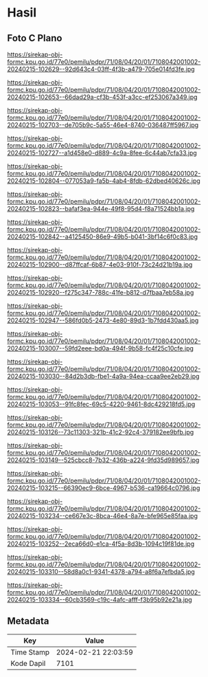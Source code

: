 # Hasil

## Foto C Plano

https://sirekap-obj-formc.kpu.go.id/77e0/pemilu/pdpr/71/08/04/20/01/7108042001002-20240215-102629--92d643c4-03ff-4f3b-a479-705e014fd3fe.jpg

https://sirekap-obj-formc.kpu.go.id/77e0/pemilu/pdpr/71/08/04/20/01/7108042001002-20240215-102653--66dad29a-cf3b-453f-a3cc-ef253067a349.jpg

https://sirekap-obj-formc.kpu.go.id/77e0/pemilu/pdpr/71/08/04/20/01/7108042001002-20240215-102703--de705b9c-5a55-46e4-8740-036487ff5967.jpg

https://sirekap-obj-formc.kpu.go.id/77e0/pemilu/pdpr/71/08/04/20/01/7108042001002-20240215-102727--a1d458e0-d889-4c9a-8fee-6c44ab7cfa33.jpg

https://sirekap-obj-formc.kpu.go.id/77e0/pemilu/pdpr/71/08/04/20/01/7108042001002-20240215-102804--077053a9-fa5b-4ab4-8fdb-62dbed40626c.jpg

https://sirekap-obj-formc.kpu.go.id/77e0/pemilu/pdpr/71/08/04/20/01/7108042001002-20240215-102823--bafaf3ea-944e-49f8-95d4-f8a71524bb1a.jpg

https://sirekap-obj-formc.kpu.go.id/77e0/pemilu/pdpr/71/08/04/20/01/7108042001002-20240215-102842--a4125450-86e9-49b5-b041-3bf14c6f0c83.jpg

https://sirekap-obj-formc.kpu.go.id/77e0/pemilu/pdpr/71/08/04/20/01/7108042001002-20240215-102900--d87ffcaf-6b87-4e03-910f-73c24d21b19a.jpg

https://sirekap-obj-formc.kpu.go.id/77e0/pemilu/pdpr/71/08/04/20/01/7108042001002-20240215-102920--f275c347-788c-41fe-b812-d7fbaa7eb58a.jpg

https://sirekap-obj-formc.kpu.go.id/77e0/pemilu/pdpr/71/08/04/20/01/7108042001002-20240215-102947--586fd0b5-2473-4e80-89d3-1b7fdd430aa5.jpg

https://sirekap-obj-formc.kpu.go.id/77e0/pemilu/pdpr/71/08/04/20/01/7108042001002-20240215-103007--59fd2eee-bd0a-494f-9b58-fc4f25c10cfe.jpg

https://sirekap-obj-formc.kpu.go.id/77e0/pemilu/pdpr/71/08/04/20/01/7108042001002-20240215-103030--84d2b3db-fbe1-4a9a-94ea-ccaa9ee2eb29.jpg

https://sirekap-obj-formc.kpu.go.id/77e0/pemilu/pdpr/71/08/04/20/01/7108042001002-20240215-103053--91fc8fec-69c5-4220-9461-8dc429218fd5.jpg

https://sirekap-obj-formc.kpu.go.id/77e0/pemilu/pdpr/71/08/04/20/01/7108042001002-20240215-103126--73c11303-321b-41c2-92c4-379182ee9bfb.jpg

https://sirekap-obj-formc.kpu.go.id/77e0/pemilu/pdpr/71/08/04/20/01/7108042001002-20240215-103149--525cbcc8-7b32-436b-a224-9fd35d989657.jpg

https://sirekap-obj-formc.kpu.go.id/77e0/pemilu/pdpr/71/08/04/20/01/7108042001002-20240215-103215--66390ec9-6bce-4967-b536-ca19664c0796.jpg

https://sirekap-obj-formc.kpu.go.id/77e0/pemilu/pdpr/71/08/04/20/01/7108042001002-20240215-103234--ce667e3c-8bca-46e4-8a7e-bfe965e85faa.jpg

https://sirekap-obj-formc.kpu.go.id/77e0/pemilu/pdpr/71/08/04/20/01/7108042001002-20240215-103252--2eca66d0-e1ca-4f5a-8d3b-1094c19f81de.jpg

https://sirekap-obj-formc.kpu.go.id/77e0/pemilu/pdpr/71/08/04/20/01/7108042001002-20240215-103310--58d8a0c1-9341-4378-a794-a8f6a7efbda5.jpg

https://sirekap-obj-formc.kpu.go.id/77e0/pemilu/pdpr/71/08/04/20/01/7108042001002-20240215-103334--60cb3569-c19c-4afc-afff-f3b95b92e21a.jpg


## Metadata

| Key        | Value               |
| ---------- | ------------------- |
| Time Stamp | 2024-02-21 22:03:59 |
| Kode Dapil | 7101                |



